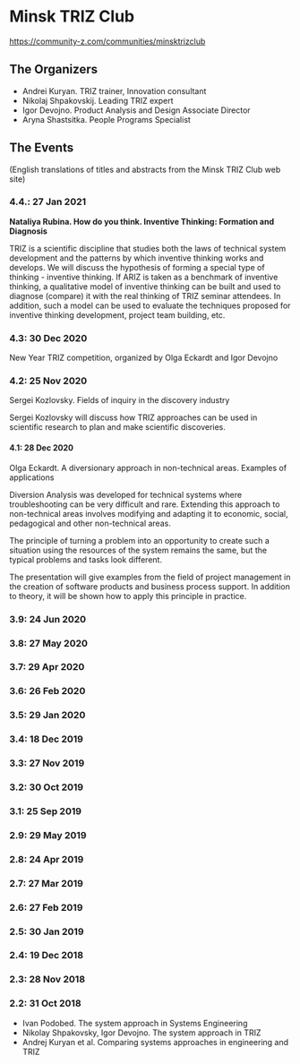 # Minsk TRIZ Club

<https://community-z.com/communities/minsktrizclub>

## The Organizers

* Andrei Kuryan. TRIZ trainer, Innovation consultant
* Nikolaj Shpakovskij. Leading TRIZ expert
* Igor Devojno. Product Analysis and Design Associate Director
* Aryna Shastsitka. People Programs Specialist

## The Events 

(English translations of titles and abstracts from the Minsk TRIZ Club web
site)

### 4.4.: 27 Jan 2021

__Nataliya Rubina. How do you think. Inventive Thinking: Formation and
Diagnosis__

TRIZ is a scientific discipline that studies both the laws of technical system
development and the patterns by which inventive thinking works and
develops. We will discuss the hypothesis of forming a special type of
thinking - inventive thinking. If ARIZ is taken as a benchmark of inventive
thinking, a qualitative model of inventive thinking can be built and used to
diagnose (compare) it with the real thinking of TRIZ seminar attendees. In
addition, such a model can be used to evaluate the techniques proposed for
inventive thinking development, project team building, etc.

### 4.3: 30 Dec 2020

New Year TRIZ competition, organized by Olga Eckardt and Igor Devojno

### 4.2: 25 Nov 2020

Sergei Kozlovsky. Fields of inquiry in the discovery industry

Sergei Kozlovsky will discuss how TRIZ approaches can be used in scientific
research to plan and make scientific discoveries.

#### 4.1: 28 Dec 2020

Olga Eckardt. A diversionary approach in non-technical areas. Examples of
applications

Diversion Analysis was developed for technical systems where troubleshooting
can be very difficult and rare. Extending this approach to non-technical areas
involves modifying and adapting it to economic, social, pedagogical and other
non-technical areas.

The principle of turning a problem into an opportunity to create such a
situation using the resources of the system remains the same, but the typical
problems and tasks look different.

The presentation will give examples from the field of project management in
the creation of software products and business process support. In addition to
theory, it will be shown how to apply this principle in practice.

### 3.9: 24 Jun 2020

### 3.8: 27 May 2020

### 3.7: 29 Apr 2020

### 3.6: 26 Feb 2020

### 3.5: 29 Jan 2020

### 3.4: 18 Dec 2019

### 3.3: 27 Nov 2019

### 3.2: 30 Oct 2019

### 3.1: 25 Sep 2019

### 2.9: 29 May 2019

### 2.8: 24 Apr 2019

### 2.7: 27 Mar 2019

### 2.6: 27 Feb 2019

### 2.5: 30 Jan 2019

### 2.4: 19 Dec 2018

### 2.3: 28 Nov 2018

### 2.2: 31 Oct 2018

* Ivan Podobed. The system approach in Systems Engineering
* Nikolay Shpakovsky, Igor Devojno. The system approach in TRIZ
* Andrej Kuryan et al.  Comparing systems approaches in engineering and TRIZ
